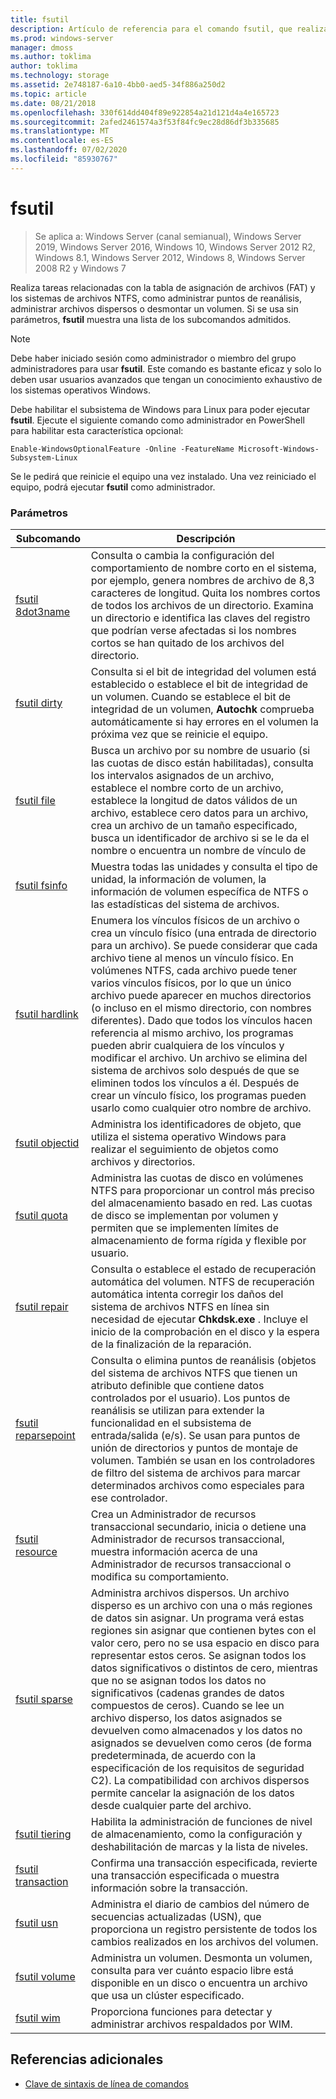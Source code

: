 ```yaml
---
title: fsutil
description: Artículo de referencia para el comando fsutil, que realiza tareas relacionadas con la tabla de asignación de archivos (FAT) y los sistemas de archivos NTFS.
ms.prod: windows-server
manager: dmoss
ms.author: toklima
author: toklima
ms.technology: storage
ms.assetid: 2e748187-6a10-4bb0-aed5-34f886a250d2
ms.topic: article
ms.date: 08/21/2018
ms.openlocfilehash: 330f614dd404f89e922854a21d121d4a4e165723
ms.sourcegitcommit: 2afed2461574a3f53f84fc9ec28d86df3b335685
ms.translationtype: MT
ms.contentlocale: es-ES
ms.lasthandoff: 07/02/2020
ms.locfileid: "85930767"
---
```

# <a name="fsutil"></a>fsutil

> Se aplica a: Windows Server (canal semianual), Windows Server 2019, Windows Server 2016, Windows 10, Windows Server 2012 R2, Windows 8.1, Windows Server 2012, Windows 8, Windows Server 2008 R2 y Windows 7

Realiza tareas relacionadas con la tabla de asignación de archivos (FAT) y los sistemas de archivos NTFS, como administrar puntos de reanálisis, administrar archivos dispersos o desmontar un volumen. Si se usa sin parámetros, **fsutil** muestra una lista de los subcomandos admitidos.

> [!NOTE]
> Debe haber iniciado sesión como administrador o miembro del grupo administradores para usar **fsutil**. Este comando es bastante eficaz y solo lo deben usar usuarios avanzados que tengan un conocimiento exhaustivo de los sistemas operativos Windows.
>
>Debe habilitar el subsistema de Windows para Linux para poder ejecutar **fsutil**. Ejecute el siguiente comando como administrador en PowerShell para habilitar esta característica opcional:
>
> `Enable-WindowsOptionalFeature -Online -FeatureName Microsoft-Windows-Subsystem-Linux`
>
> Se le pedirá que reinicie el equipo una vez instalado. Una vez reiniciado el equipo, podrá ejecutar **fsutil** como administrador.

### <a name="parameters"></a>Parámetros

| Subcomando | Descripción |
| ---------- | ----------- |
| [fsutil 8dot3name](fsutil-8dot3name.md) | Consulta o cambia la configuración del comportamiento de nombre corto en el sistema, por ejemplo, genera nombres de archivo de 8,3 caracteres de longitud. Quita los nombres cortos de todos los archivos de un directorio. Examina un directorio e identifica las claves del registro que podrían verse afectadas si los nombres cortos se han quitado de los archivos del directorio. |
| [fsutil dirty](fsutil-dirty.md) | Consulta si el bit de integridad del volumen está establecido o establece el bit de integridad de un volumen. Cuando se establece el bit de integridad de un volumen, **Autochk** comprueba automáticamente si hay errores en el volumen la próxima vez que se reinicie el equipo. |
| [fsutil file](fsutil-file.md) | Busca un archivo por su nombre de usuario (si las cuotas de disco están habilitadas), consulta los intervalos asignados de un archivo, establece el nombre corto de un archivo, establece la longitud de datos válidos de un archivo, establece cero datos para un archivo, crea un archivo de un tamaño especificado, busca un identificador de archivo si se le da el nombre o encuentra un nombre de vínculo de |
| [fsutil fsinfo](fsutil-fsinfo.md) | Muestra todas las unidades y consulta el tipo de unidad, la información de volumen, la información de volumen específica de NTFS o las estadísticas del sistema de archivos. |
| [fsutil hardlink](fsutil-hardlink.md) | Enumera los vínculos físicos de un archivo o crea un vínculo físico (una entrada de directorio para un archivo). Se puede considerar que cada archivo tiene al menos un vínculo físico. En volúmenes NTFS, cada archivo puede tener varios vínculos físicos, por lo que un único archivo puede aparecer en muchos directorios (o incluso en el mismo directorio, con nombres diferentes). Dado que todos los vínculos hacen referencia al mismo archivo, los programas pueden abrir cualquiera de los vínculos y modificar el archivo. Un archivo se elimina del sistema de archivos solo después de que se eliminen todos los vínculos a él. Después de crear un vínculo físico, los programas pueden usarlo como cualquier otro nombre de archivo. |
| [fsutil objectid](fsutil-objectid.md) | Administra los identificadores de objeto, que utiliza el sistema operativo Windows para realizar el seguimiento de objetos como archivos y directorios. |
| [fsutil quota](fsutil-quota.md) | Administra las cuotas de disco en volúmenes NTFS para proporcionar un control más preciso del almacenamiento basado en red. Las cuotas de disco se implementan por volumen y permiten que se implementen límites de almacenamiento de forma rígida y flexible por usuario. |
| [fsutil repair](fsutil-repair.md) | Consulta o establece el estado de recuperación automática del volumen. NTFS de recuperación automática intenta corregir los daños del sistema de archivos NTFS en línea sin necesidad de ejecutar **Chkdsk.exe** . Incluye el inicio de la comprobación en el disco y la espera de la finalización de la reparación. |
| [fsutil reparsepoint](fsutil-reparsepoint.md) | Consulta o elimina puntos de reanálisis (objetos del sistema de archivos NTFS que tienen un atributo definible que contiene datos controlados por el usuario). Los puntos de reanálisis se utilizan para extender la funcionalidad en el subsistema de entrada/salida (e/s). Se usan para puntos de unión de directorios y puntos de montaje de volumen. También se usan en los controladores de filtro del sistema de archivos para marcar determinados archivos como especiales para ese controlador. |
| [fsutil resource](fsutil-resource.md) | Crea un Administrador de recursos transaccional secundario, inicia o detiene una Administrador de recursos transaccional, muestra información acerca de una Administrador de recursos transaccional o modifica su comportamiento. |
| [fsutil sparse](fsutil-sparse.md) | Administra archivos dispersos. Un archivo disperso es un archivo con una o más regiones de datos sin asignar. Un programa verá estas regiones sin asignar que contienen bytes con el valor cero, pero no se usa espacio en disco para representar estos ceros. Se asignan todos los datos significativos o distintos de cero, mientras que no se asignan todos los datos no significativos (cadenas grandes de datos compuestos de ceros). Cuando se lee un archivo disperso, los datos asignados se devuelven como almacenados y los datos no asignados se devuelven como ceros (de forma predeterminada, de acuerdo con la especificación de los requisitos de seguridad C2). La compatibilidad con archivos dispersos permite cancelar la asignación de los datos desde cualquier parte del archivo. |
| [fsutil tiering](fsutil-tiering.md) | Habilita la administración de funciones de nivel de almacenamiento, como la configuración y deshabilitación de marcas y la lista de niveles. |
| [fsutil transaction](fsutil-transaction.md)   | Confirma una transacción especificada, revierte una transacción especificada o muestra información sobre la transacción. |
| [fsutil usn](fsutil-usn.md) | Administra el diario de cambios del número de secuencias actualizadas (USN), que proporciona un registro persistente de todos los cambios realizados en los archivos del volumen. |
| [fsutil volume](fsutil-volume.md) | Administra un volumen. Desmonta un volumen, consulta para ver cuánto espacio libre está disponible en un disco o encuentra un archivo que usa un clúster especificado. |
| [fsutil wim](fsutil-wim.md) | Proporciona funciones para detectar y administrar archivos respaldados por WIM. |

## <a name="additional-references"></a>Referencias adicionales

- [Clave de sintaxis de línea de comandos](command-line-syntax-key.md)